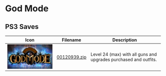 # God Mode

## PS3 Saves

| Icon | Filename | Description |
|------|----------|-------------|
| ![God Mode](ICON0.PNG) | [00120939.zip](00120939.zip) | Level 24 (max) with all guns and upgrades purchased and outfits. |
